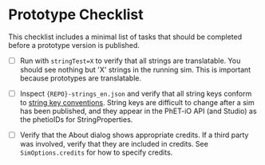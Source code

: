 # Prototype Checklist

This checklist includes a minimal list of tasks that should be completed before
a prototype version is published.

- [ ] Run with `stringTest=X` to verify that all strings are translatable. You should see nothing but 'X' strings in the
  running sim. This is important because prototypes are translatable.

- [ ] Inspect `{REPO}-strings_en.json` and verify that all string keys conform to [string key conventions](https://github.com/phetsims/phet-info/blob/main/doc/string-key-conventions.md).
  String keys are difficult to change after a sim has been published, and they appear in the PhET-iO API (and Studio) as the
  phetioIDs for StringProperties.

- [ ] Verify that the About dialog shows appropriate credits. If a third party was involved, verify that they are 
  included in credits. See `SimOptions.credits` for how to specify credits.
